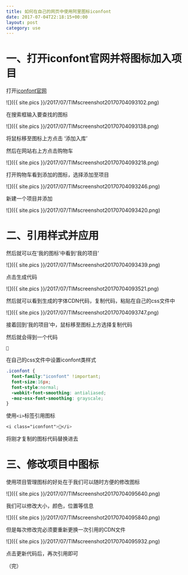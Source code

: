 ```yaml
---
title: 如何在自己的网页中使用阿里图标iconfont
date: 2017-07-04T22:18:15+00:00
layout: post
category: use
---
```

# 一、打开iconfont官网并将图标加入项目

打开[iconfont官网](http://iconfont.cn)

![]({{ site.pics }}/2017/07/TIMscreenshot20170704093102.png)

在搜索框输入要查找的图标

![]({{ site.pics }}/2017/07/TIMscreenshot20170704093138.png)

将鼠标移至图标上方点击 ‘添加入库’

然后在网站右上方点击购物车

![]({{ site.pics }}/2017/07/TIMscreenshot20170704093218.png)

打开购物车看到添加的图标，选择添加至项目

![]({{ site.pics }}/2017/07/TIMscreenshot20170704093246.png)

新建一个项目并添加

![]({{ site.pics }}/2017/07/TIMscreenshot20170704093420.png)

# 二、引用样式并应用

然后就可以在‘我的图标’中看到‘我的项目’

![]({{ site.pics }}/2017/07/TIMscreenshot20170704093439.png)

点击生成代码

![]({{ site.pics }}/2017/07/TIMscreenshot20170704093521.png)

然后就可以看到生成的字体CDN代码，复制代码，粘贴在自己的css文件中

![]({{ site.pics }}/2017/07/TIMscreenshot20170704093747.png)


接着回到‘我的项目’中，鼠标移至图标上方选择复制代码

然后就会得到一个代码

```

```

在自己的css文件中设置iconfont类样式

```css
.iconfont {
  font-family:"iconfont" !important;
  font-size:16px;
  font-style:normal;
  -webkit-font-smoothing: antialiased;
  -moz-osx-font-smoothing: grayscale;
}
```

使用`<i>`标签引用图标
```css
<i class="iconfont"></i>
```

将刚才复制的图标代码替换进去

# 三、修改项目中图标

使用项目管理图标的好处在于我们可以随时方便的修改图标

![]({{ site.pics }}/2017/07/TIMscreenshot20170704095640.png)

我们可以修改大小，颜色，位置等信息

![]({{ site.pics }}/2017/07/TIMscreenshot20170704095840.png)

但是每次修改完必须要重新更换一次引用的CDN文件

![]({{ site.pics }}/2017/07/TIMscreenshot20170704095932.png)

点击更新代码后，再次引用即可


（完）
